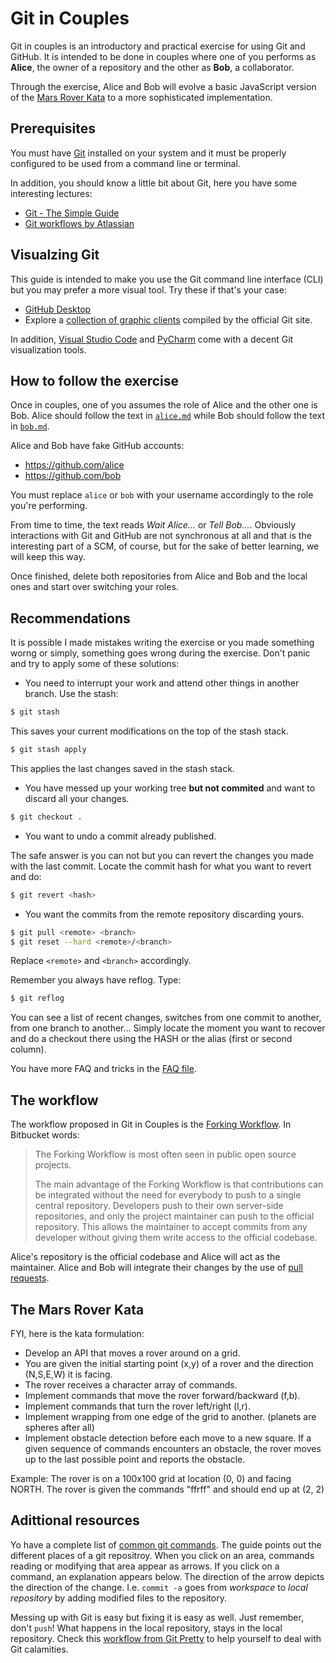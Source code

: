 Git in Couples
==============

Git in couples is an introductory and practical exercise for using Git
and GitHub. It is intended to be done in couples where one of you performs
as __Alice__, the owner of a repository and the other as __Bob__, a
collaborator.

Through the exercise, Alice and Bob will evolve a basic JavaScript version
of the [Mars Rover Kata](http://kata-log.rocks/mars-rover-kata)
to a more sophisticated implementation.

Prerequisites
-------------

You must have [Git](https://git-scm.com/book/en/v2/Getting-Started-Installing-Git) installed on your system and
it must be properly configured to be used from a command line or terminal.

In addition, you should know a little bit about Git, here you have some interesting
lectures:
 * [Git - The Simple Guide](http://rogerdudler.github.io/git-guide/)
 * [Git workflows by Atlassian](https://www.atlassian.com/git/workflows)

Visualzing Git
--------------

This guide is intended to make you use the Git command line interface (CLI) but you may prefer a more visual tool. Try these if that's your case:

* [GitHub Desktop](https://desktop.github.com/)
* Explore a [collection of graphic clients](https://git-scm.com/downloads/guis) compiled by the official Git site.

In addition, [Visual Studio Code](https://code.visualstudio.com/docs/editor/versioncontrol) and [PyCharm](https://confluence.jetbrains.com/display/PYH/Using+PyCharm%27s+Git+integration+locally) come with a decent Git visualization tools.

How to follow the exercise
--------------------------

Once in couples, one of you assumes the role of Alice and the other one is Bob.
Alice should follow the text in
[`alice.md`](https://github.com/lodr/gitincouples/blob/master/alice.md)
while Bob should follow the text in
[`bob.md`](https://github.com/lodr/gitincouples/blob/master/bob.md).

Alice and Bob have fake GitHub accounts:
 * https://github.com/alice
 * https://github.com/bob

You must replace `alice` or `bob` with your username accordingly to the role
you're performing.

From time to time, the text reads _Wait Alice..._ or _Tell Bob..._. Obviously
interactions with Git and GitHub are not synchronous at all and that is the
interesting part of a SCM, of course, but for the sake of better learning, we
will keep this way.

Once finished, delete both repositories from Alice and Bob and the local ones
and start over switching your roles.

Recommendations
---------------

It is possible I made mistakes writing the exercise or you made something worng or simply, something goes
wrong during the exercise. Don't panic and try to apply some of these solutions:

 * You need to interrupt your work and attend other things in another branch. Use the stash:

```bash
$ git stash
```

This saves your current modifications on the top of the stash stack.

```bash
$ git stash apply
```

This applies the last changes saved in the stash stack.

 * You have messed up your working tree **but not commited** and want to discard all your changes.

```bash
$ git checkout .
```

 * You want to undo a commit already published.

The safe answer is you can not but you can revert the changes you made with the last commit.
Locate the commit hash for what you want to revert and do:

```bash
$ git revert <hash>
```

 * You want the commits from the remote repository discarding yours.

```bash
$ git pull <remote> <branch>
$ git reset --hard <remote>/<branch>
```

Replace `<remote>` and `<branch>` accordingly.

Remember you always have reflog. Type:

```bash
$ git reflog
```

You can see a list of recent changes, switches from one commit to another, from one branch to another...
Simply locate the moment you want to recover and do a checkout there using the HASH or the alias (first
or second column).

You have more FAQ and tricks in the [FAQ file](https://github.com/lodr/gitincouples/blob/master/faq.md).

The workflow
------------

The workflow proposed in Git in Couples is the
[Forking Workflow](https://www.atlassian.com/git/tutorials/comparing-workflows/forking-workflow). In Bitbucket words:

> The Forking Workflow is most often seen in public open source projects.
>
> The main advantage of the Forking Workflow is that contributions can be integrated without the need for everybody to push to a single central repository. Developers push to their own server-side repositories, and only the project maintainer can push to the official repository. This allows the maintainer to accept commits from any developer without giving them write access to the official codebase.

Alice's repository is the official codebase and Alice will act as the maintainer. Alice and Bob will integrate their changes
by the use of [pull requests](https://help.github.com/articles/about-pull-requests/).

The Mars Rover Kata
-------------------

FYI, here is the kata formulation:

 * Develop an API that moves a rover around on a grid.
 * You are given the initial starting point (x,y) of a rover and the direction (N,S,E,W) it is facing.
 * The rover receives a character array of commands.
 * Implement commands that move the rover forward/backward (f,b).
 * Implement commands that turn the rover left/right (l,r).
 * Implement wrapping from one edge of the grid to another. (planets are spheres after all)
 * Implement obstacle detection before each move to a new square. If a given sequence of commands encounters an obstacle, the rover moves up to the last possible point and reports the obstacle.

Example: The rover is on a 100x100 grid at location (0, 0) and facing NORTH.
The rover is given the commands "ffrff" and should end up at (2, 2)

Adittional resources
--------------------

Yo have a complete list of [common git commands](http://www.ndpsoftware.com/git-cheatsheet.html). The guide points out the different places of a git repositroy. When you click on an area, commands reading or modifying that area appear as arrows. If you click on a command, an explanation appears below. The direction of the arrow depicts the direction of the change. I.e. `commit -a` goes from _workspace_ to _local repository_ by adding modified files to the repository.

Messing up with Git is easy but fixing it is easy as well. Just remember, don't `push`! What happens in the local repository, stays in the local repository. Check this [workflow from Git Pretty](http://justinhileman.info/article/git-pretty/) to help yourself to deal with Git calamities.
